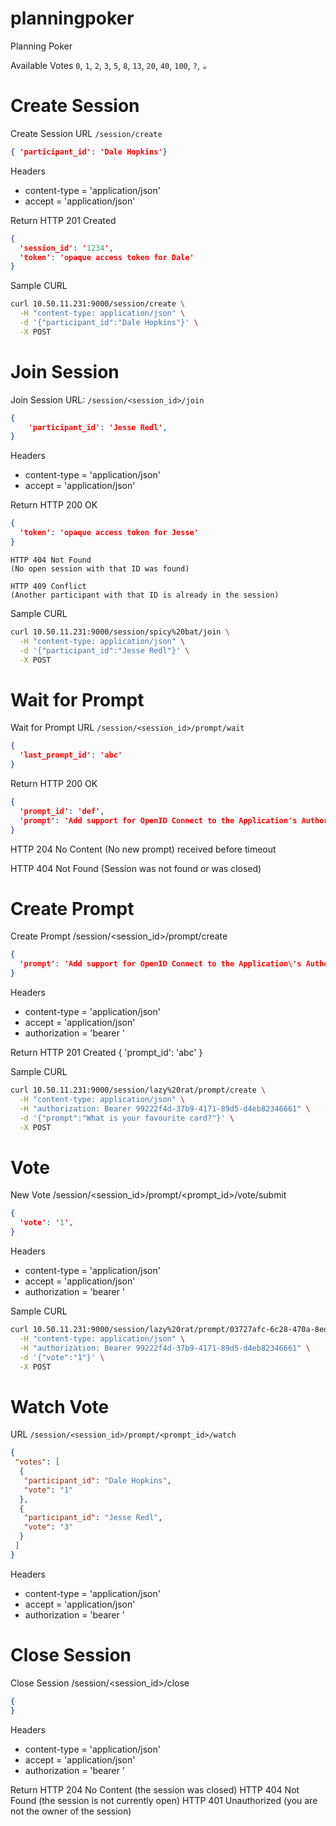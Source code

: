 # planningpoker
Planning Poker

Available Votes
`0`, `1`, `2`, `3`, `5`, `8`, `13`, `20`, `40`, `100`, `?`, `☕️`

# Create Session
Create Session URL `/session/create`
```json
{ 'participant_id': 'Dale Hopkins'}
```
Headers
 - content-type = 'application/json'
 - accept = 'application/json'

Return
HTTP 201 Created
```json
{
  'session_id': '1234',
  'token': 'opaque access token for Dale'
}
```

Sample CURL
```bash
curl 10.50.11.231:9000/session/create \
  -H "content-type: application/json" \
  -d '{"participant_id":"Dale Hopkins"}' \
  -X POST
```

# Join Session
Join Session URL: `/session/<session_id>/join`
```json
{
    'participant_id': 'Jesse Redl',
}
```
Headers
- content-type = 'application/json'
- accept = 'application/json'

Return
HTTP 200 OK
```json
{
  'token': 'opaque access token for Jesse'
}
```

```
HTTP 404 Not Found
(No open session with that ID was found)

HTTP 409 Conflict
(Another participant with that ID is already in the session)
```

Sample CURL
```bash
curl 10.50.11.231:9000/session/spicy%20bat/join \
  -H "content-type: application/json" \
  -d '{"participant_id":"Jesse Redl"}' \
  -X POST 
```

# Wait for Prompt
Wait for Prompt URL `/session/<session_id>/prompt/wait`
```json
{
  'last_prompt_id': 'abc'
}
```
Return
HTTP 200 OK
```json
{
  'prompt_id': 'def',
  'prompt': 'Add support for OpenID Connect to the Application's Authorization flow',
}
```
HTTP 204 No Content
(No new prompt) received before timeout

HTTP 404 Not Found
(Session was not found or was closed)

# Create Prompt
Create Prompt /session/<session_id>/prompt/create
```json
{
  'prompt': 'Add support for OpenID Connect to the Application\'s Authorization flow',
}
```
Headers
- content-type = 'application/json'
- accept = 'application/json'
- authorization = 'bearer <token>'


Return
HTTP 201 Created
{
    'prompt_id': 'abc'
}

Sample CURL
```bash
curl 10.50.11.231:9000/session/lazy%20rat/prompt/create \
  -H "content-type: application/json" \
  -H "authorization: Bearer 99222f4d-37b9-4171-89d5-d4eb82346661" \
  -d '{"prompt":"What is your favourite card?"}' \
  -X POST
```

# Vote
New Vote /session/<session_id>/prompt/<prompt_id>/vote/submit
```json
{
  'vote': '1',
}
```
Headers
- content-type = 'application/json'
- accept = 'application/json'
- authorization = 'bearer <token>'

Sample CURL
```bash
curl 10.50.11.231:9000/session/lazy%20rat/prompt/03727afc-6c28-470a-8ed9-2eb78783397c/vote/submit \
  -H "content-type: application/json" \
  -H "authorization: Bearer 99222f4d-37b9-4171-89d5-d4eb82346661" \
  -d '{"vote":"1"}' \
  -X POST
```

# Watch Vote 
URL `/session/<session_id>/prompt/<prompt_id>/watch`

```json
{
 "votes": [
  {
   "participant_id": "Dale Hopkins",
   "vote": "1"
  },
  {
   "participant_id": "Jesse Redl",
   "vote": "3"
  }
 ]
}
```
Headers
- content-type = 'application/json'
- accept = 'application/json'
- authorization = 'bearer <token>'

# Close Session
Close Session /session/<session_id>/close
```json
{
}
```
Headers
- content-type = 'application/json'
- accept = 'application/json'
- authorization = 'bearer <token>'

Return
HTTP 204 No Content
(the session was closed)
HTTP 404 Not Found
(the session is not currently open)
HTTP 401 Unauthorized
(you are not the owner of the session)
